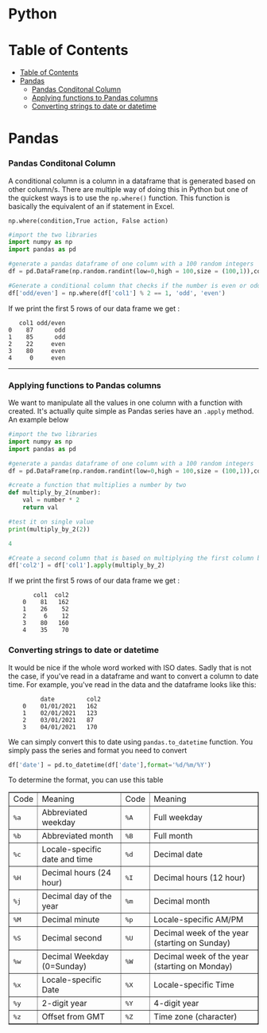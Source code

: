 # Python


# Table of Contents
- [Table of Contents](#table-of-contents)
- [Pandas](#pandas)
    - [Pandas Conditonal Column](#pandas-conditonal-column)
    - [Applying functions to Pandas columns](#applying-functions-to-pandas-columns)
    - [Converting strings to date or datetime](#converting-strings-to-date-or-datetime)


# Pandas
### Pandas Conditonal Column

A conditional column is a column in a dataframe that is generated based on other column/s. There are multiple way of doing this in Python but one of the quickest ways is to use the `np.where()` function. This function is basically the equivalent of an if statement in Excel.

`np.where(condition,True action, False action)`

``` python
#import the two libraries
import numpy as np
import pandas as pd

#generate a pandas dataframe of one column with a 100 random integers
df = pd.DataFrame(np.random.randint(low=0,high = 100,size = (100,1)),columns = ['col1'])

#Generate a conditional column that checks if the number is even or odd
df['odd/even'] = np.where(df['col1'] % 2 == 1, 'odd', 'even')
```
If we print the first 5 rows of our data frame we get :

       col1 odd/even
    0    87      odd
    1    85      odd
    2    22     even
    3    80     even
    4     0     even

---
    
### Applying functions to Pandas columns

We want to manipulate all the values in one column with a function with created. It's actually quite simple as Pandas series have an `.apply` method. An example below

``` python
#import the two libraries
import numpy as np
import pandas as pd

#generate a pandas dataframe of one column with a 100 random integers
df = pd.DataFrame(np.random.randint(low=0,high = 100,size = (100,1)),columns = ['col1'])

#create a function that multiplies a number by two
def multiply_by_2(number):
    val = number * 2
    return val

#test it on single value
print(multiply_by_2(2))

4

#Create a second column that is based on multiplying the first column by 2
df['col2'] = df['col1'].apply(multiply_by_2)
```
If we print the first 5 rows of our data frame we get :
```
       col1  col2
    0    81   162
    1    26    52
    2     6    12
    3    80   160
    4    35    70
```

### Converting strings to date or datetime
It would be nice if the whole word worked with ISO dates. Sadly that is not the case, if you've read in a dataframe and want to convert a column to date time. 
For example, you've read in the data and the dataframe looks like this:

```
         date         col2
    0    01/01/2021   162
    1    02/01/2021   123
    2    03/01/2021   87
    3    04/01/2021   170

```
We can simply convert this to date using `pandas.to_datetime` function. You simply pass the series and format you need to convert

```python
df['date'] = pd.to_datetime(df['date'],format='%d/%m/%Y')
```
To determine the format, you can use this table 
<table border="1">
<tbody><tr><td>Code</td><td>Meaning</td><td>Code</td><td>Meaning</td></tr>
<tr><td><tt>%a</tt></td><td>Abbreviated weekday</td><td><tt>%A</tt></td><td>Full weekday</td></tr>
<tr><td><tt>%b</tt></td><td>Abbreviated month</td><td><tt>%B</tt></td><td>Full month</td></tr>
<tr><td><tt>%c</tt></td><td>Locale-specific date and time</td><td><tt>%d</tt></td><td>Decimal date</td></tr>
<tr><td><tt>%H</tt></td><td>Decimal hours (24 hour)</td><td><tt>%I</tt></td><td>Decimal hours (12 hour)</td></tr>
<tr><td><tt>%j</tt></td><td>Decimal day of the year</td><td><tt>%m</tt></td><td>Decimal month</td></tr>
<tr><td><tt>%M</tt></td><td>Decimal minute</td><td><tt>%p</tt></td><td>Locale-specific AM/PM</td></tr>
<tr><td><tt>%S</tt></td><td>Decimal second</td><td><tt>%U</tt></td><td>Decimal week of the year (starting on Sunday)</td></tr>
<tr><td><tt>%w</tt></td><td>Decimal Weekday (0=Sunday)</td><td><tt>%W</tt></td><td>Decimal week of the year (starting on Monday)</td></tr>
<tr><td><tt>%x</tt></td><td>Locale-specific Date</td><td><tt>%X</tt></td><td>Locale-specific Time</td></tr>
<tr><td><tt>%y</tt></td><td>2-digit year</td><td><tt>%Y</tt></td><td>4-digit year</td></tr>
<tr><td><tt>%z</tt></td><td>Offset from GMT</td><td><tt>%Z</tt></td><td>Time zone (character)</td></tr></tbody></table>

[//]: <> (## SQL Windows Function)


